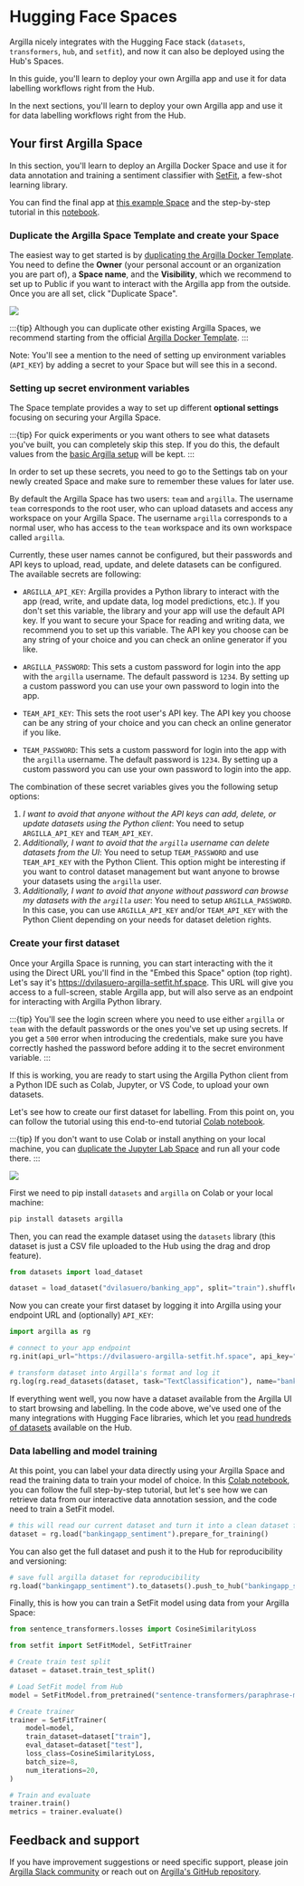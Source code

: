# Hugging Face Spaces

Argilla nicely integrates with the Hugging Face stack (`datasets`, `transformers`, `hub`, and `setfit`), and now it can also be deployed using the Hub's Spaces.

In this guide, you'll learn to deploy your own Argilla app and use it for data labelling workflows right from the Hub.

In the next sections, you'll learn to deploy your own Argilla app and use it for data labelling workflows right from the Hub.

## Your first Argilla Space

In this section, you'll learn to deploy an Argilla Docker Space and use it for data annotation and training a sentiment classifier with [SetFit](https://github.com/huggingface/setfit/), a few-shot learning library.

You can find the final app at [this example Space](https://huggingface.co/spaces/dvilasuero/argilla-setfit) and the step-by-step tutorial in this [notebook](https://colab.research.google.com/drive/1GeBBuRw8CIZ6SYql5Vdx4Q2Vv74eFa1I?usp=sharing).

### Duplicate the Argilla Space Template and create your Space

The easiest way to get started is by [duplicating the Argilla Docker Template](https://huggingface.co/spaces/argilla/template-space-docker?duplicate=true). You need to define the **Owner** (your personal account or an organization you are part of), a **Space name**, and the **Visibility**, which we recommend to set up to Public if you want to interact with the Argilla app from the outside. Once you are all set, click "Duplicate Space".

<div class="flex justify-center">
<img src="https://huggingface.co/datasets/huggingface/documentation-images/resolve/main/hub/spaces-argilla-duplicate-space.png"/>
</div>

:::{tip}
 Although you can duplicate other existing Argilla Spaces, we recommend starting from the official [Argilla Docker Template](https://huggingface.co/spaces/argilla/template-space-docker?duplicate=true).
:::

Note: You'll see a mention to the need of setting up environment variables (`API_KEY`) by adding a secret to your Space but will see this in a second.

### Setting up secret environment variables

The Space template provides a way to set up different **optional settings** focusing on securing your Argilla Space.

:::{tip}
For quick experiments or you want others to see what datasets you've built, you can completely skip this step. If you do this, the default values from the [basic Argilla setup](https://docs.argilla.io/en/latest/getting_started/installation/installation.html) will be kept.
:::

In order to set up these secrets, you need to go to the Settings tab on your newly created Space and make sure to remember these values for later use.

By default the Argilla Space has two users: `team` and `argilla`. The username `team` corresponds to the root user, who can upload datasets and access any workspace on your Argilla Space. The username `argilla` corresponds to a normal user, who has access to the `team` workspace and its own workspace called `argilla`.

Currently, these user names cannot be configured, but their passwords and API keys to upload, read, update, and delete datasets can be configured. The available secrets are following:

- `ARGILLA_API_KEY`: Argilla provides a Python library to interact with the app (read, write, and update data, log model predictions, etc.). If you don't set this variable, the library and your app will use the default API key. If you want to secure your Space for reading and writing data, we recommend you to set up this variable. The API key you choose can be any string of your choice and you can check an online generator if you like.

- `ARGILLA_PASSWORD`: This sets a custom password for login into the app with the `argilla` username. The default password is `1234`. By setting up a custom password you can use your own password to login into the app.

- `TEAM_API_KEY`: This sets the root user's API key. The API key you choose can be any string of your choice and you can check an online generator if you like.

- `TEAM_PASSWORD`: This sets a custom password for login into the app with the `argilla` username. The default password is `1234`. By setting up a custom password you can use your own password to login into the app.

The combination of these secret variables gives you the following setup options:

1. *I want to avoid that anyone without the API keys can add, delete, or update datasets using the Python client*: You need to setup `ARGILLA_API_KEY` and `TEAM_API_KEY`.
2. *Additionally, I want to avoid that the `argilla` username can delete datasets from the UI*: You need to setup `TEAM_PASSWORD` and use `TEAM_API_KEY` with the Python Client. This option might be interesting if you want to control dataset management but want anyone to browse your datasets using the `argilla` user.
3. *Additionally, I want to avoid that anyone without password can browse my datasets with the `argilla` user*: You need to setup `ARGILLA_PASSWORD`. In this case, you can use `ARGILLA_API_KEY` and/or `TEAM_API_KEY` with the Python Client depending on your needs for dataset deletion rights.

### Create your first dataset

Once your Argilla Space is running, you can start interacting with the it using the Direct URL you'll find in the "Embed this Space" option (top right). Let's say it's https://dvilasuero-argilla-setfit.hf.space. This URL will give you access to a full-screen, stable Argilla app, but will also serve as an endpoint for interacting with Argilla Python library.

:::{tip}
You'll see the login screen where you need to use either `argilla` or `team` with the default passwords or the ones you've set up using secrets. If you get a `500` error when introducing the credentials, make sure you have correctly hashed the password before adding it to the secret environment variable.
:::

If this is working, you are ready to start using the Argilla Python client from a Python IDE such as Colab, Jupyter, or VS Code, to upload your own datasets.

Let's see how to create our first dataset for labelling. From this point on, you can follow the tutorial using this end-to-end tutorial [Colab notebook](https://colab.research.google.com/drive/1GeBBuRw8CIZ6SYql5Vdx4Q2Vv74eFa1I?usp=sharing).

:::{tip}
If you don't want to use Colab or install anything on your local machine, you can [duplicate the Jupyter Lab Space]() and run all your code there.
:::

<div class="flex justify-center">
<img src="https://huggingface.co/datasets/huggingface/documentation-images/resolve/main/hub/spaces-argilla-embed-space.png"/>
</div>

First we need to pip install `datasets` and `argilla` on Colab or your local machine:

```bash
pip install datasets argilla
```

Then, you can read the example dataset using the `datasets` library (this dataset is just a CSV file uploaded to the Hub using the drag and drop feature).

```python
from datasets import load_dataset

dataset = load_dataset("dvilasuero/banking_app", split="train").shuffle()
```

Now you can create your first dataset by logging it into Argilla using your endpoint URL and (optionally) `API_KEY`:

```python
import argilla as rg

# connect to your app endpoint
rg.init(api_url="https://dvilasuero-argilla-setfit.hf.space", api_key="YOUR_SECRET_API_KEY")

# transform dataset into Argilla's format and log it
rg.log(rg.read_datasets(dataset, task="TextClassification"), name="bankingapp_sentiment")
```

If everything went well, you now have a dataset available from the Argilla UI to start browsing and labelling. In the code above, we've used one of the many integrations with Hugging Face libraries, which let you [read hundreds of datasets](https://docs.argilla.io/en/latest/guides/features/datasets.html#Importing-a-Dataset) available on the Hub.

### Data labelling and model training

At this point, you can label your data directly using your Argilla Space and read the training data to train your model of choice. In this [Colab notebook](https://colab.research.google.com/drive/1GeBBuRw8CIZ6SYql5Vdx4Q2Vv74eFa1I?usp=sharing), you can follow the full step-by-step tutorial, but let's see how we can retrieve data from our interactive data annotation session, and the code need to train a SetFit model.

```python
# this will read our current dataset and turn it into a clean dataset for training
dataset = rg.load("bankingapp_sentiment").prepare_for_training()
```

You can also get the full dataset and push it to the Hub for reproducibility and versioning:

```python
# save full argilla dataset for reproducibility
rg.load("bankingapp_sentiment").to_datasets().push_to_hub("bankingapp_sentiment")
```

Finally, this is how you can train a SetFit model using data from your Argilla Space:

```python
from sentence_transformers.losses import CosineSimilarityLoss

from setfit import SetFitModel, SetFitTrainer

# Create train test split
dataset = dataset.train_test_split()

# Load SetFit model from Hub
model = SetFitModel.from_pretrained("sentence-transformers/paraphrase-mpnet-base-v2")

# Create trainer
trainer = SetFitTrainer(
    model=model,
    train_dataset=dataset["train"],
    eval_dataset=dataset["test"],
    loss_class=CosineSimilarityLoss,
    batch_size=8,
    num_iterations=20,
)

# Train and evaluate
trainer.train()
metrics = trainer.evaluate()
```

## Feedback and support

If you have improvement suggestions or need specific support, please join [Argilla Slack community](https://join.slack.com/t/rubrixworkspace/shared_invite/zt-whigkyjn-a3IUJLD7gDbTZ0rKlvcJ5g) or reach out on [Argilla's GitHub repository](https://github.com/argilla-io/argilla).